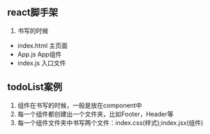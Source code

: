 ## react脚手架   
1. 书写的时候
- index.html  主页面
- App.js  App组件
- index.js 入口文件

## todoList案例
1. 组件在书写的时候，一般是放在component中
2. 每一个组件都创建出一个文件夹，比如Footer，Header等
3. 每一个组件文件夹中书写两个文件：index.css(样式);index.jsx(组件)